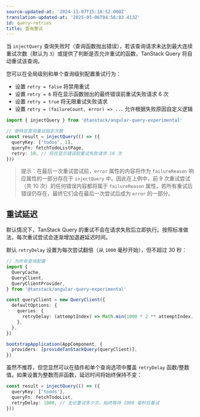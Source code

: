 ```yaml
---
source-updated-at: '2024-11-07T15:18:52.000Z'
translation-updated-at: '2025-05-06T04:56:03.413Z'
id: query-retries
title: 查询重试
---
```

当 `injectQuery` 查询失败时（查询函数抛出错误），若该查询请求未达到最大连续重试次数（默认为 `3`）或提供了判断是否允许重试的函数，TanStack Query 将自动重试该查询。

您可以在全局级别和单个查询级别配置重试行为：

- 设置 `retry = false` 将禁用重试
- 设置 `retry = 6` 将在显示函数抛出的最终错误前重试失败请求 6 次
- 设置 `retry = true` 将无限重试失败请求
- 设置 `retry = (failureCount, error) => ...` 允许根据失败原因自定义逻辑

```ts
import { injectQuery } from '@tanstack/angular-query-experimental'

// 使特定查询重试指定次数
const result = injectQuery(() => ({
  queryKey: ['todos', 1],
  queryFn: fetchTodoListPage,
  retry: 10, // 将在显示错误前重试失败请求 10 次
}))
```

> 提示：在最后一次重试尝试前，`error` 属性的内容将作为 `failureReason` 响应属性的一部分存在于 `injectQuery` 中。因此在上例中，前 9 次重试尝试（共 10 次）的任何错误内容都将属于 `failureReason` 属性，若所有重试后错误仍存在，最终它们会在最后一次尝试后成为 `error` 的一部分。

## 重试延迟

默认情况下，TanStack Query 的重试不会在请求失败后立即执行。按照标准做法，每次重试尝试会逐渐增加退避延迟时间。

默认 `retryDelay` 设置为每次尝试翻倍（从 `1000` 毫秒开始），但不超过 30 秒：

```ts
// 为所有查询配置
import {
  QueryCache,
  QueryClient,
  QueryClientProvider,
} from '@tanstack/angular-query-experimental'

const queryClient = new QueryClient({
  defaultOptions: {
    queries: {
      retryDelay: (attemptIndex) => Math.min(1000 * 2 ** attemptIndex, 30000),
    },
  },
})

bootstrapApplication(AppComponent, {
  providers: [provideTanStackQuery(queryClient)],
})
```

虽然不推荐，但您显然可以在插件和单个查询选项中覆盖 `retryDelay` 函数/整数值。如果设置为整数而非函数，延迟时间将始终保持不变：

```ts
const result = injectQuery(() => ({
  queryKey: ['todos'],
  queryFn: fetchTodoList,
  retryDelay: 1000, // 无论重试多少次，始终等待 1000 毫秒后重试
}))
```
